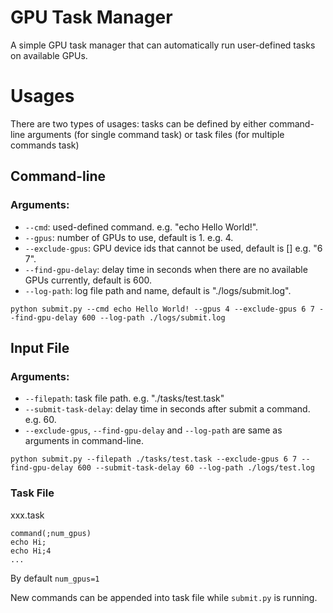 # GPU Task Manager
A simple GPU task manager that can automatically run user-defined tasks on available GPUs.

# Usages
There are two types of usages: tasks can be defined by either command-line arguments (for single command task) or task files (for multiple commands task)

## Command-line
### Arguments:
- `--cmd`: used-defined command. e.g. "echo Hello World!".
- `--gpus`: number of GPUs to use, default is 1. e.g. 4.
- `--exclude-gpus`: GPU device ids that cannot be used, default is [] e.g. "6 7".
- `--find-gpu-delay`: delay time in seconds when there are no available GPUs currently, default is 600.
- `--log-path`: log file path and name, default is "./logs/submit.log".

```shell
python submit.py --cmd echo Hello World! --gpus 4 --exclude-gpus 6 7 --find-gpu-delay 600 --log-path ./logs/submit.log
```

## Input File
### Arguments:
- `--filepath`: task file path. e.g. "./tasks/test.task"
- `--submit-task-delay`: delay time in seconds after submit a command. e.g. 60.
- `--exclude-gpus`, `--find-gpu-delay` and `--log-path` are same as arguments in command-line.

```shell
python submit.py --filepath ./tasks/test.task --exclude-gpus 6 7 --find-gpu-delay 600 --submit-task-delay 60 --log-path ./logs/test.log
```

### Task File
xxx.task
```
command(;num_gpus)
echo Hi;
echo Hi;4
...
```
By default `num_gpus=1`

New commands can be appended into task file while `submit.py` is running.
